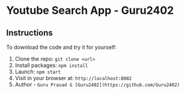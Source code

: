 # Youtube Search App - Guru2402

## Instructions

To download the code and try it for yourself:

1. Clone the repo: `git clone <url>`
1. Install packages: `npm install`
1. Launch: `npm start`
1. Visit in your browser at: `http://localhost:8082`
1. Author - `Guru Prasad G [Guru2402](https://github.com/Guru2402)`
